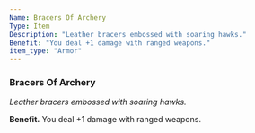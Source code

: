 ```yaml
---
Name: Bracers Of Archery
Type: Item
Description: "Leather bracers embossed with soaring hawks."
Benefit: "You deal +1 damage with ranged weapons."
item_type: "Armor"
---
```


### Bracers Of Archery

_Leather bracers embossed with soaring hawks._

**Benefit.** You deal +1 damage with ranged weapons.

